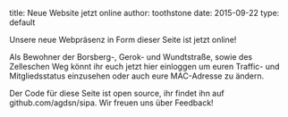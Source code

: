 title: Neue Website jetzt online
author: toothstone
date: 2015-09-22
type: default

Unsere neue Webpräsenz in Form dieser Seite ist jetzt online!

Als Bewohner der Borsberg-, Gerok- und Wundtstraße, sowie des Zelleschen Weg könnt ihr euch jetzt hier einloggen um euren Traffic- und Mitgliedsstatus einzusehen oder auch eure MAC-Adresse zu ändern.

Der Code für diese Seite ist open source, ihr findet ihn auf github.com/agdsn/sipa. Wir freuen uns über Feedback!
